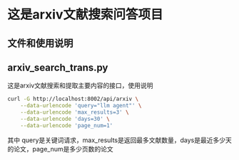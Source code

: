 # 这是arxiv文献搜索问答项目
## 文件和使用说明
## arxiv_search_trans.py
这是arxiv文献搜索和提取主要内容的接口，使用说明
```bash
curl -G http://localhost:8002/api/arxiv \
    --data-urlencode 'query="llm agent"' \
    --data-urlencode 'max_results=3' \
    --data-urlencode 'days=30' \
    --data-urlencode 'page_num=1'
```
其中 query是关键词请求，max_results是返回最多文献数量，days是最近多少天的论文，page_num是多少页数的论文